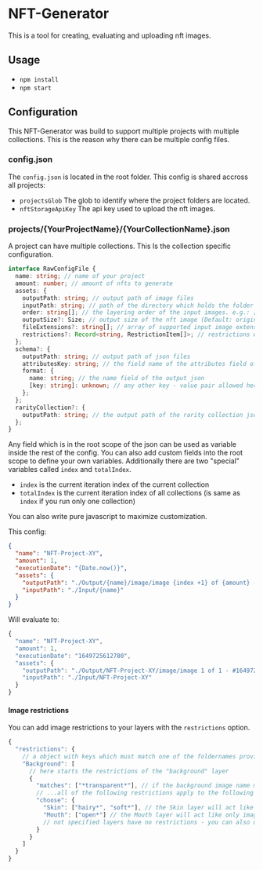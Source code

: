 # NFT-Generator

This is a tool for creating, evaluating and uploading nft images.

## Usage

- `npm install`
- `npm start`

## Configuration

This NFT-Generator was build to support multiple projects with multiple collections. This is the reason why there can be multiple config files.

### config.json

The `config.json` is located in the root folder. This config is shared accross all projects:

- `projectsGlob` The glob to identify where the project folders are located.
- `nftStorageApiKey` The api key used to upload the nft images.

### projects/{YourProjectName}/{YourCollectionName}.json

A project can have multiple collections.
This Is the collection specific configuration.

```ts
interface RawConfigFile {
  name: string; // name of your project
  amount: number; // amount of nfts to generate
  assets: {
    outputPath: string; // output path of image files
    inputPath: string; // path of the directory which holds the folder with the input images
    order: string[]; // the layering order of the input images. e.g.: ["Background", "Skin", "Mouth"]
    outputSize?: Size; // output size of the nft image (Default: original size)
    fileExtensions?: string[]; // array of supported input image extensions (Default: ['png', 'jpg', 'jpeg'])
    restrictions?: Record<string, RestrictionItem[]>; // restrictions which apply for each image
  };
  schema?: {
    outputPath: string; // output path of json files
    attributesKey: string; // the field name of the attributes field of the output json
    format: {
      name: string; // the name field of the output json
      [key: string]: unknown; // any other key - value pair allowed here
    };
  };
  rarityCollection?: {
    outputPath: string; // the output path of the rarity collection json file (if not present rarity collection won't run)
  };
}
```

Any field which is in the root scope of the json can be used as variable inside the rest of the config.
You can also add custom fields into the root scope to define your own variables.
Additionally there are two "special" variables called `index` and `totalIndex`.

- `index` is the current iteration index of the current collection
- `totalIndex` is the current iteration index of all collections (is same as `index` if you run only one collection)

You can also write pure javascript to maximize customization.

This config:

```json
{
  "name": "NFT-Project-XY",
  "amount": 1,
  "executionDate": "{Date.now()}",
  "assets": {
    "outputPath": "./Output/{name}/image/image {index +1} of {amount} - #{executionDate}.png",
    "inputPath": "./Input/{name}"
  }
}
```

Will evaluate to:

```js
{
  "name": "NFT-Project-XY",
  "amount": 1,
  "executionDate": "1649725612780",
  "assets": {
    "outputPath": "./Output/NFT-Project-XY/image/image 1 of 1 - #1649725612780.png",
    "inputPath": "./Input/NFT-Project-XY"
  }
}
```

#### Image restrictions

You can add image restrictions to your layers with the `restrictions` option.

```js
{
  "restrictions": {
    // a object with keys which must match one of the foldernames provided in the order option
    "Background": [
      // here starts the restrictions of the "background" layer
      {
        "matches": ["*transparent*"], // if the background image name matches this set of globs...
        // ...all of the following restrictions apply to the following layers:
        "choose": {
          "Skin": ["hairy*", "soft*"], // the Skin layer will act like only images which matches those globs are available
          "Mouth": ["open*"] // the Mouth layer will act like only images which matches those globs are available
          // not specified layers have no restrictions - you can also use '["*"]' to remove all restrictions explicitely on following layers.
        }
      }
    ]
  }
}
```
